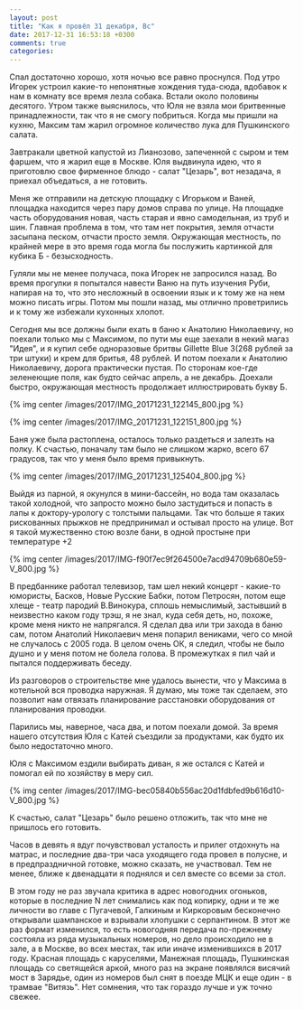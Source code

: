 ```yaml
---
layout: post
title: "Как я провёл 31 декабря, Вс"
date: 2017-12-31 16:53:18 +0300
comments: true
categories: 
---
```

Спал достаточно хорошо, хотя ночью все равно проснулся. Под утро Игорек устроил какие-то непонятные хождения туда-сюда, вдобавок к нам в комнату все время лезла собака. Встали около половины десятого. Утром также выяснилось, что Юля не взяла мои бритвенные принадлежности, так что я не смогу побриться. Когда мы пришли на кухню, Максим там жарил огромное количество лука для Пушкинского салата.

Завтракали цветной капустой из Лианозово, запеченной с сыром и тем фаршем, что я жарил еще в Москве. Юля выдвинула идею, что я приготовлю свое фирменное блюдо -  салат "Цезарь", вот незадача, я приехал объедаться, а не готовить.

Меня же отправили на детскую площадку с Игорьком и Ваней, площадка находится через пару домов справа по улице. На площадке часть оборудования новая, часть старая и явно самодельная, из труб и шин. Главная проблема в том, что там нет покрытия, земля отчасти засыпана песком, отчасти просто земля. Окружающая местность, по крайней мере в это время года могла бы послужить картинкой для кубика Б - безысходность. 

Гуляли мы не менее получаса, пока Игорек не запросился назад. Во время прогулки я попытался навести Ваню на путь изучения Руби, напирая на то, что это несложный в освоении язык и к тому же на нем можно писать игры. Потом мы пошли назад, мы отлично проветрились и к тому же избежали кухонных хлопот.

Сегодня мы все должны были ехать в баню к Анатолию Николаевичу, но поехали только мы с Максимом, по пути мы еще заехали в некий магаз "Идея", и я купил себе одноразовые бритвы Gillette Blue 3(268 рублей за три штуки) и крем для бритья, 48 рублей. И потом поехали к Анатолию Николаевичу, дорога практически пустая. По сторонам кое-где зеленеющие поля, как будто сейчас апрель, а не декабрь. Доехали быстро, окружающая местность продолжает иллюстрировать букву Б.

{% img center /images/2017/IMG_20171231_122145_800.jpg %}

{% img center /images/2017/IMG_20171231_122151_800.jpg %}

Баня уже была растоплена, осталось только раздеться и залезть на полку. К счастью, поначалу там было не слишком жарко, всего 67 градусов, так что у меня было время привыкнуть. 

{% img center /images/2017/IMG_20171231_125404_800.jpg %}

Выйдя из парной, я окунулся в мини-бассейн, но вода там оказалась такой холодной, что запросто можно было застудиться и попасть в лапы к доктору-урологу с толстыми пальцами. Так что больше я таких рискованных прыжков не предпринимал и остывал просто на улице. Вот я такой мужественно стою возле бани, в одной простыне при температуре +2

{% img center /images/2017/IMG-f90f7ec9f264500e7acd94709b680e59-V_800.jpg %}

В предбаннике работал телевизор, там шел некий концерт - какие-то юмористы, Басков, Новые Русские Бабки, потом Петросян, потом еще хлеще - театр пародий В.Винокура, сплошь немыслимый, застывший в неизвестно каком году трэш, я не знал, куда себя деть, но, похоже, кроме меня никто не напрягался. Я сделал два или три захода в баню сам, потом Анатолий Николаевич меня попарил вениками, чего со мной не случалось с 2005 года. В целом очень ОК, я следил, чтобы не было душно и у меня потом не болела голова. В промежутках я пил чай и пытался поддерживать беседу. 

Из разговоров о строительстве мне удалось вынести, что у Максима в котельной вся проводка наружная. Я думаю, мы тоже так сделаем, это позволит нам отвязать планирование расстановки оборудования от планирования проводки.

Парились мы, наверное, часа два, и потом поехали домой. За время нашего отсутствия Юля с Катей съездили за продуктами, как будто их было недостаточно много. 

Юля с Максимом ездили выбирать диван, я же остался с Катей и помогал ей по хозяйству в меру сил.

{% img center /images/2017/IMG-bec05840b556ac20d1fdbfed9b616d10-V_800.jpg %}

К счастью, салат "Цезарь" было решено отложить, так что мне не пришлось его готовить.

Часов в девять я вдуг почувствовал усталость и прилег отдохнуть на матрас, и последние два-три часа уходящего года провел в полусне, и в предпраздничной готовке, можно сказать, не участвовал. Тем не менее, ближе к двенадцати я поднялся и сел вместе со всеми за стол.

В этом году не раз звучала критика в адрес новогодних огоньков, которые в последние N лет снимались как под копирку, одни и те же личности во главе с Пугачевой, Галкиным и Киркоровым бесконечно открывали шампанское и взрывали хлопушки с серпантином. В этот же раз формат изменился, то есть новогодняя передача по-прежнему состояла из ряда музыкальных номеров, но дело происходило не в зале, а в Москве, во всех местах, так или иначе изменившихся в 2017 году. Красная площадь с каруселями, Манежная площадь, Пушкинская площадь со светящейся аркой, много раз на экране появлялся висячий мост в Зарядье, один из номеров был снят в поезде МЦК и еще один - в трамвае "Витязь". Нет сомнения, что так гораздо лучше и уж точно свежее.
